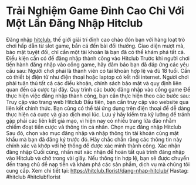 # Trải Nghiệm Game Đỉnh Cao Chỉ Với Một Lần Đăng Nhập Hitclub
Đăng nhập [hitclub](https://hitclub.florist/), thế giới giải trí đỉnh cao chào đón bạn với hàng loạt trò chơi hấp dẫn từ slot game, bắn cá đến bài đổi thưởng. Giao diện mượt mà, bảo mật tuyệt đối, chỉ cần một tài khoản là bạn đã có thể khám phá tất cả.
Điều kiện cần có để đăng nhập thành công vào Hitclub
Trước khi người chơi tiến hành đăng nhập vào cổng game, hãy đảm bảo bạn đã đáp ứng các yêu cầu sau:
Người chơi phải là thành viên có tài khoản hợp lệ và đủ 18 tuổi.
Cần có thiết bị điện tử như điện thoại hoặc laptop có kết nối internet.
Người chơi phải tuân thủ tất cả các điều khoản, chính sách bảo mật và quy định liên quan đến cá cược tại đây.
Quy trình các bước đăng nhập vào cổng game
Để thực hiện việc đăng nhập thành công, bạn cần thực hiện theo các bước sau:
Truy cập vào trang web Hitclub
Đầu tiên, bạn cần truy cập vào website qua liên kết chính thức. Bạn cũng có thể tải ứng dụng trên điện thoại để dễ dàng thực hiện cá cược và giao dịch mọi lúc. Lưu ý hãy kiểm tra kỹ lưỡng để tránh gặp phải các liên kết giả mạo, vì hiện nay có nhiều trang lừa đảo nhằm chiếm đoạt tiền cược và thông tin cá nhân.
Chọn mục đăng nhập Hitclub
Sau đó, chọn vào mục đăng nhập và nhập thông tin tài khoản cùng mật khẩu mà bạn đã đăng ký trước đó. Hãy chắc chắn rằng các thông tin này chính xác và khớp với hệ thống để được xác minh thành công.
Xác nhận đăng nhập
Cuối cùng, nhấn nút xác nhận để hoàn tất quá trình đăng nhập vào Hitclub và chờ trong vài giây. Nếu thông tin hợp lệ, bạn sẽ được chuyển đến trang chủ để nạp tiền và khám phá các sản phẩm, dịch vụ mà chúng tôi cung cấp.
Xem chi tiết tại: https://hitclub.florist/dang-nhap-hitclub/ 
Hastag: #hitclub #hitclubflorist
